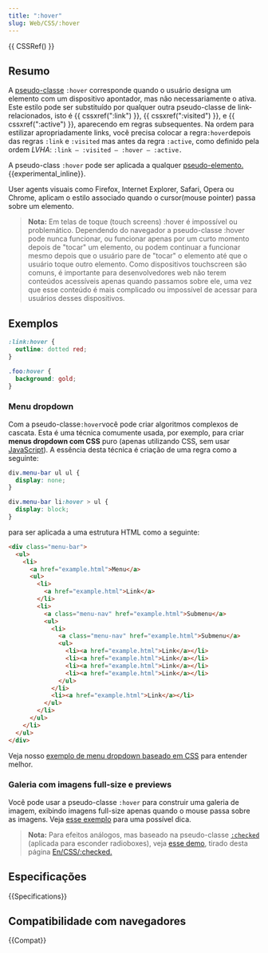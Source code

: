 ```yaml
---
title: ":hover"
slug: Web/CSS/:hover
---
```


{{ CSSRef() }}

## Resumo

A [pseudo-classe](/pt-BR/docs/Web/CSS/Pseudo-classes) `:hover` corresponde quando o usuário designa um elemento com um dispositivo apontador, mas não necessariamente o ativa. Este estilo pode ser substituído por qualquer outra pseudo-classe de link-relacionados, isto é {{ cssxref(":link") }}, {{ cssxref(":visited") }}, e {{ cssxref(":active") }}, aparecendo em regras subsequentes. Na ordem para estilizar apropriadamente links, você precisa colocar a regra`:hover`depois das regras `:link` e `:visited` mas antes da regra `:active`, como definido pela ordem _LVHA_: `:link — :visited — :hover — :active.`

A pseudo-class `:hover` pode ser aplicada a qualquer [pseudo-elemento.](/pt-BR/docs/Web/CSS/Pseudo-elements) {{experimental_inline}}.

User agents visuais como Firefox, Internet Explorer, Safari, Opera ou Chrome, aplicam o estilo associado quando o cursor(mouse pointer) passa sobre um elemento.

> **Nota:** Em telas de toque (touch screens) :hover é impossível ou problemático. Dependendo do navegador a pseudo-classe :hover pode nunca funcionar, ou funcionar apenas por um curto momento depois de "tocar" um elemento, ou podem continuar a funcionar mesmo depois que o usuário pare de "tocar" o elemento até que o usuário toque outro elemento. Como dispositivos touchscreen são comuns, é importante para desenvolvedores web não terem conteúdos acessíveis apenas quando passamos sobre ele, uma vez que esse conteúdo é mais complicado ou impossível de acessar para usuários desses dispositivos.

## Exemplos

```css
:link:hover {
  outline: dotted red;
}

.foo:hover {
  background: gold;
}
```

### Menu dropdown

Com a pseudo-classe`:hover`você pode criar algoritmos complexos de cascata. Esta é uma técnica comumente usada, por exemplo, para criar **menus dropdown com CSS** puro (apenas utilizando CSS, sem usar [JavaScript](/pt-Br/JavaScript)). A essência desta técnica é criação de uma regra como a seguinte:

```css
div.menu-bar ul ul {
  display: none;
}

div.menu-bar li:hover > ul {
  display: block;
}
```

para ser aplicada a uma estrutura HTML como a seguinte:

```html
<div class="menu-bar">
  <ul>
    <li>
      <a href="example.html">Menu</a>
      <ul>
        <li>
          <a href="example.html">Link</a>
        </li>
        <li>
          <a class="menu-nav" href="example.html">Submenu</a>
          <ul>
            <li>
              <a class="menu-nav" href="example.html">Submenu</a>
              <ul>
                <li><a href="example.html">Link</a></li>
                <li><a href="example.html">Link</a></li>
                <li><a href="example.html">Link</a></li>
                <li><a href="example.html">Link</a></li>
              </ul>
            </li>
            <li><a href="example.html">Link</a></li>
          </ul>
        </li>
      </ul>
    </li>
  </ul>
</div>
```

Veja nosso [exemplo de menu dropdown baseado em CSS](css_dropdown_menu.html) para entender melhor.

### Galeria com imagens full-size e previews

Você pode usar a pseudo-classe `:hover` para construir uma galeria de imagem, exibindo imagens full-size apenas quando o mouse passa sobre as imagens. Veja [esse exemplo](css-gallery.zip) para uma possível dica.

> **Nota:** Para efeitos análogos, mas baseado na pseudo-classe [`:checked`](/pt-BR/CSS/%3Achecked) (aplicada para esconder radioboxes), veja [esse demo](css-checked-gallery.zip), tirado desta página [En/CSS/:checked.](/pt-BR/CSS/%3Achecked)

## Especificações

{{Specifications}}

## Compatibilidade com navegadores

{{Compat}}
